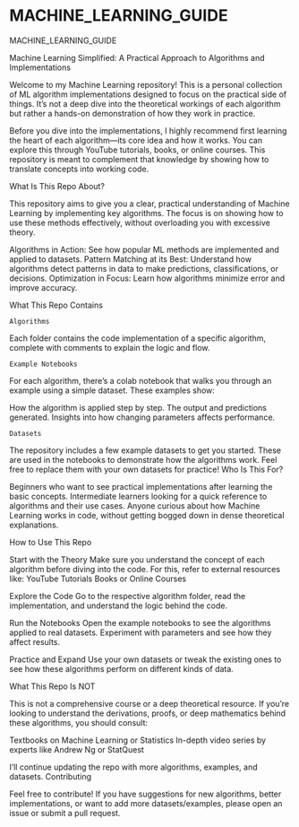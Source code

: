 # MACHINE_LEARNING_GUIDE

MACHINE_LEARNING_GUIDE

Machine Learning Simplified: A Practical Approach to Algorithms and Implementations

Welcome to my Machine Learning repository! This is a personal collection of ML algorithm implementations designed to focus on the practical side of things. It’s not a deep dive into the theoretical workings of each algorithm but rather a hands-on demonstration of how they work in practice.

Before you dive into the implementations, I highly recommend first learning the heart of each algorithm—its core idea and how it works. You can explore this through YouTube tutorials, books, or online courses. This repository is meant to complement that knowledge by showing how to translate concepts into working code.

What Is This Repo About?

This repository aims to give you a clear, practical understanding of Machine Learning by implementing key algorithms. The focus is on showing how to use these methods effectively, without overloading you with excessive theory.

Algorithms in Action: See how popular ML methods are implemented and applied to datasets.
Pattern Matching at its Best: Understand how algorithms detect patterns in data to make predictions, classifications, or decisions.
Optimization in Focus: Learn how algorithms minimize error and improve accuracy.

What This Repo Contains

    Algorithms

Each folder contains the code implementation of a specific algorithm, complete with comments to explain the logic and flow.

    Example Notebooks

For each algorithm, there’s a colab notebook that walks you through an example using a simple dataset. These examples show:

How the algorithm is applied step by step.
The output and predictions generated.
Insights into how changing parameters affects performance.

    Datasets

The repository includes a few example datasets to get you started. These are used in the notebooks to demonstrate how the algorithms work. Feel free to replace them with your own datasets for practice! Who Is This For?

Beginners who want to see practical implementations after learning the basic concepts.
Intermediate learners looking for a quick reference to algorithms and their use cases.
Anyone curious about how Machine Learning works in code, without getting bogged down in dense theoretical explanations.

How to Use This Repo

Start with the Theory
    Make sure you understand the concept of each algorithm before diving into the code. For this, refer to external resources like:
        YouTube Tutorials
        Books or Online Courses

Explore the Code
    Go to the respective algorithm folder, read the implementation, and understand the logic behind the code.

Run the Notebooks
    Open the example notebooks to see the algorithms applied to real datasets. Experiment with parameters and see how they affect results.

Practice and Expand
    Use your own datasets or tweak the existing ones to see how these algorithms perform on different kinds of data.

What This Repo Is NOT

This is not a comprehensive course or a deep theoretical resource. If you’re looking to understand the derivations, proofs, or deep mathematics behind these algorithms, you should consult:

Textbooks on Machine Learning or Statistics
In-depth video series by experts like Andrew Ng or StatQuest

I’ll continue updating the repo with more algorithms, examples, and datasets. Contributing

Feel free to contribute! If you have suggestions for new algorithms, better implementations, or want to add more datasets/examples, please open an issue or submit a pull request.
